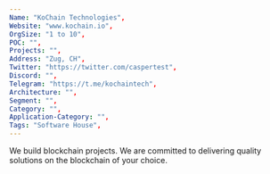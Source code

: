 ```yaml
--- 
Name: "KoChain Technologies", 
Website: "www.kochain.io", 
OrgSize: "1 to 10", 
POC: "", 
Projects: "", 
Address: "Zug, CH", 
Twitter: "https://twitter.com/caspertest", 
Discord: "",
Telegram: "https://t.me/kochaintech", 
Architecture: "",  
Segment: "", 
Category: "", 
Application-Category: "", 
Tags: "Software House",
--- 
```

<!--lang:en--> 
We build blockchain projects. We are committed to delivering quality solutions on the blockchain of your choice.
<!--lang:es--] 

<!--lang:de--] 

<!--lang:fr--] 

<!--lang:pl--] 

<!--lang:uk--] 

[!--lang:*--> 